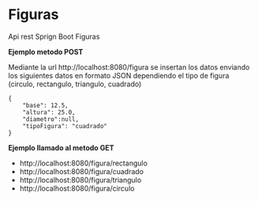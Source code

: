 # Figuras
Api rest Sprign Boot Figuras

**Ejemplo metodo POST**

Mediante la url http://localhost:8080/figura se insertan los datos enviando
los siguientes datos en formato JSON dependiendo el tipo de figura (circulo, rectangulo, triangulo, cuadrado)
```
{
    "base": 12.5,
    "altura": 25.0,
    "diametro":null,
    "tipoFigura": "cuadrado"
}
```


**Ejemplo llamado al metodo GET**

- http://localhost:8080/figura/rectangulo
- http://localhost:8080/figura/cuadrado
- http://localhost:8080/figura/triangulo
- http://localhost:8080/figura/circulo

